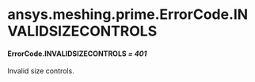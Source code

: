 # ansys.meshing.prime.ErrorCode.INVALIDSIZECONTROLS

#### ErrorCode.INVALIDSIZECONTROLS *= 401*

Invalid size controls.

<!-- !! processed by numpydoc !! -->
